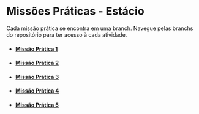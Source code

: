 # Missões Práticas - Estácio

Cada missão prática se encontra em uma branch. Navegue pelas branchs do repositório para ter acesso à cada atividade.

- #### [Missão Prática 1](https://github.com/SandroRDS/trabalhos-estacio/tree/missao-pratica-1)
- #### [Missão Prática 2](https://github.com/SandroRDS/trabalhos-estacio/tree/missao-pratica-2)
- #### [Missão Prática 3](https://github.com/SandroRDS/trabalhos-estacio/tree/missao-pratica-3)
- #### [Missão Prática 4](https://github.com/SandroRDS/trabalhos-estacio/tree/missao-pratica-4)
- #### [Missão Prática 5](https://github.com/SandroRDS/trabalhos-estacio/tree/missao-pratica-5)